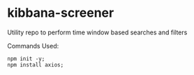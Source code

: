 # kibbana-screener
Utility repo to perform time window based searches and filters

Commands Used:

```
npm init -y;
npm install axios;
```

